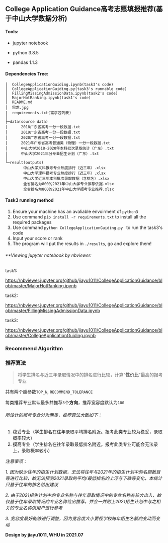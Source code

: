 ## College Application Guidance高考志愿填报推荐(基于中山大学数据分析)

#### Tools:

- jupyter notebook

- python 3.8.5

- pandas 1.1.3

#### Dependencies Tree:

```
│  CollegeApplicationGuiding.ipynb(task3's code)
│  CollegeApplicationGuiding.py(task3's runnable code)
│  FillingMissingAdmissionData.ipynb(task2's code)
│  MajorHotRanking.ipynb(task1's code)
│  README.md
│  需求.jpg
|  requirements.txt(需求包列表)
│      
├─data(source data)
│      2018广东省高考一分一段数据.txt
│      2019广东省高考一分一段数据.txt
│      2020广东省高考一分一段数据.txt
│      2021年广东省高考普通类（物理）一分一段数据.txt
│      中山大学2018-2020年本科批次录取统计（广东）.txt
│      中山大学2021年分专业招生计划（广东）.txt
│      
└─result(outputs)
        中山大学文科报考专业热度排行（近三年）.xlsx
        中山大学理科报考专业热度排行（近三年）.xlsx
        中山大学近三年本科批次录取数据（含排名）.xlsx
        全省排名为800的2021年中山大学专业推荐依据.xlsx
        全省排名为800的2021年中山大学报考专业推荐.xlsx
```



#### Task3 running method

1. Ensure your machine has an avaliable envoirment of `python3`
2. Use command `pip install -r requirements.txt` to install all the required packages
3. Use command `python CollegeApplicationGuiding.py `  to run the task3's code
4. Input your score or rank
5. The program will put the results in `./results`, go and explore them!





###### **Viewing jupyter notebook  by nbviewer:

task1:

 https://nbviewer.jupyter.org/github/jiayu1011/CollegeApplicationGuidance/blob/master/MajorHotRanking.ipynb

task2:

https://nbviewer.jupyter.org/github/jiayu1011/CollegeApplicationGuidance/blob/master/FillingMissingAdmissionData.ipynb

task3:

https://nbviewer.jupyter.org/github/jiayu1011/CollegeApplicationGuidance/blob/master/CollegeApplicationGuiding.ipynb



### Recommend Algorithm





### 推荐算法
>将学生排名与近三年录取情况中的排名进行比较，计算"**性价比**"最高的报考专业

共有两个超参数`TOP_N`, `RECOMMEND_TOLERANCE`

每类推荐专业默认最多共推荐`3`个**方向**，推荐宽容度默认为`100`
###### 所设计的报考专业分为两类，推荐算法大致如下：

1. 稳妥专业（学生排名在往年录取平均排名附近。报考此类专业较为稳妥，录取概率较大）
2. 摸高专业（学生排名在往年录取最低排名附近。报考此类专业可能会无法录上，录取概率较小）


*注意事项：*

*1. 因为缺少往年的招生计划数据，无法将往年与2021年的招生计划中的名额数目等进行比较，故无法预测2021录取的平均/最低排名的上浮与下跌等变化，本统计只基于往年的排名给出建议*

*2. 由于2021招生计划中的专业名称与往年录取情况中的专业名称有较大出入，故仅基于往年录取情况的专业名称给出推荐，并会一并附上2021招生计划中与之相关的专业名称供用户进行参考*

*3. 宽容度最好能够进行调整，因为宽容度大小要视学校每年招生名额的变动而变动*





**Design by jiayu1011, WHU in 2021.07**

